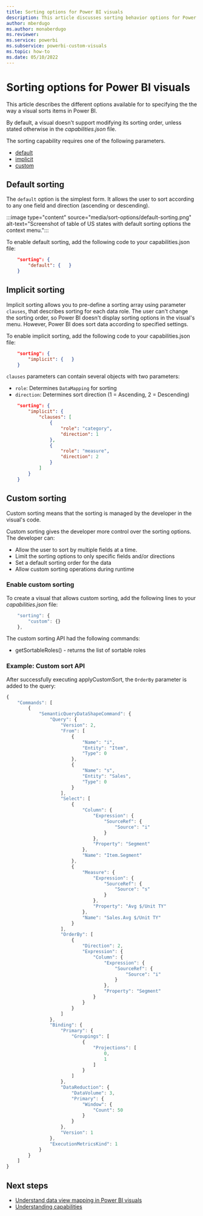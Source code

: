 ```yaml
---
title: Sorting options for Power BI visuals
description: This article discusses sorting behavior options for Power BI visuals. Default, implicit and custom sort.
author: mberdugo
ms.author: monaberdugo
ms.reviewer:
ms.service: powerbi
ms.subservice: powerbi-custom-visuals
ms.topic: how-to
ms.date: 05/10/2022
---
```


# Sorting options for Power BI visuals

This article describes the different options available for to specifying the the way a visual sorts items in Power BI.

By default, a visual doesn't support modifying its sorting order, unless stated otherwise in the *capabilities.json* file.

The sorting capability requires one of the following parameters.

* [default](#default-sorting)
* [implicit](#implicit-sorting)
* [custom](#custom-sorting)

## Default sorting

The `default` option is the simplest form. It allows the user to sort according to any one field and direction (ascending or descending).

:::image type="content" source="media/sort-options/default-sorting.png" alt-text="Screenshot of table of US states with default sorting options the context menu.":::

To enable default sorting, add the following code to your capabilities.json file:

```json
    "sorting": {
        "default": {   }
    }
```

## Implicit sorting

Implicit sorting allows you to pre-define a sorting array using parameter `clauses`, that describes sorting for each data role. The user can't change the sorting order, so Power BI doesn't display sorting options in the visual's menu. However, Power BI does sort data according to specified settings.

To enable implicit sorting, add the following code to your capabilities.json file:

```json
    "sorting": {
        "implicit": {   }
    }
```

`clauses` parameters can contain several objects with two parameters:

* `role`: Determines `DataMapping` for sorting
* `direction`: Determines sort direction (1 = Ascending, 2 = Descending)

```json
    "sorting": {
        "implicit": {
            "clauses": [
                {
                    "role": "category",
                    "direction": 1
                },
                {
                    "role": "measure",
                    "direction": 2
                }
            ]
        }
    }
```

## Custom sorting

Custom sorting means that the sorting is managed by the developer in the visual's code.

Custom sorting gives the developer more control over the sorting options. The developer can:

* Allow the user to sort by multiple fields at a time.
* Limit the sorting options to only specific fields and/or directions
* Set a default sorting order for the data
* Allow custom sorting operations during runtime

### Enable custom sorting

To create a visual that allows custom sorting, add the following lines to your *capabilities.json* file:

```typescript
    "sorting": {
        "custom": {} 
    },
```

The custom sorting API had the following commands:

* getSortableRoles() - returns the list of sortable roles

### Example: Custom sort API

After successfully executing applyCustomSort, the `OrderBy` parameter is added to the query:

```typescript
{
    "Commands": [
        {
            "SemanticQueryDataShapeCommand": {
                "Query": {
                    "Version": 2,
                    "From": [
                        {
                            "Name": "i",
                            "Entity": "Item",
                            "Type": 0
                        },
                        {
                            "Name": "s",
                            "Entity": "Sales",
                            "Type": 0
                        }
                    ],
                    "Select": [
                        {
                            "Column": {
                                "Expression": {
                                    "SourceRef": {
                                        "Source": "i"
                                    }
                                },
                                "Property": "Segment"
                            },
                            "Name": "Item.Segment"
                        },
                        {
                            "Measure": {
                                "Expression": {
                                    "SourceRef": {
                                        "Source": "s"
                                    }
                                },
                                "Property": "Avg $/Unit TY"
                            },
                            "Name": "Sales.Avg $/Unit TY"
                        }
                    ],
                    "OrderBy": [
                        {
                            "Direction": 2,
                            "Expression": {
                                "Column": {
                                    "Expression": {
                                        "SourceRef": {
                                            "Source": "i"
                                        }
                                    },
                                    "Property": "Segment"
                                }
                            }
                        }
                    ]
                },
                "Binding": {
                    "Primary": {
                        "Groupings": [
                            {
                                "Projections": [
                                    0,
                                    1
                                ]
                            }
                        ]
                    },
                    "DataReduction": {
                        "DataVolume": 3,
                        "Primary": {
                            "Window": {
                                "Count": 50
                            }
                        }
                    },
                    "Version": 1
                },
                "ExecutionMetricsKind": 1
            }
        }
    ]
}
```

## Next steps

* [Understand data view mapping in Power BI visuals](dataview-mappings.md)
* [Understanding capabilities](capabilities.md)
